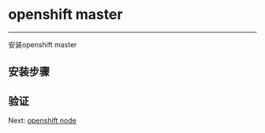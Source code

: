 # openshift master

---

安装openshift master

## 安装步骤

## 验证



Next: [openshift node](/openshift-node.md)



